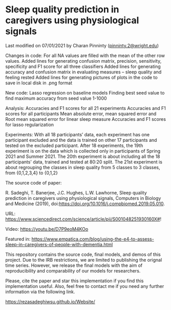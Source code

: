 # Sleep quality prediction in caregivers using physiological signals

Last modified on 07/01/2021 by Charan Pinninty (pinninty.2@wright.edu)

Changes in code:
For all NA values are filled with the mean of the other row values.
Added lines for generating confusion matrix, precision, sensitivity, specificity and F1 score for all three classifiers
Added lines for generating accuracy and confusion matrix in evaluating measures – sleep quality and feeling rested
Added lines for generating pictures of plots in the code to save in local disk in .png format

New code:
Lasso regression on baseline models
Finding best seed value to find maximum accuracy from seed value 1-1000 

Analysis:
Accuracies and F1 scores for all 21 experiments
Accuracies and F1 scores for all participants
Mean absolute error, mean squared error and Root mean squared error for linear sleep measure
Accuracies and F1 scores for lasso regularization

Experiments:
With all 18 participants’ data, each experiment has one participant excluded and the data is trained on other 17 participants and tested on the excluded participant.
After 18 experiments, the 19th experiment is on the data which is collected only in participants of Spring 2021 and Summer 2021.
The 20th experiment is about including all the 18 participants' data, trained and tested at 80:20 split.
The 21st experiment is about regrouping the classes in sleep quality from 5 classes to 3 classes, from {0,1,2,3,4} to {0,1,2}


The source code of paper:

R. Sadeghi, T. Banerjee, J.C. Hughes, L.W. Lawhorne, Sleep quality prediction in caregivers using physiological signals, Computers in Biology and Medicine (2019), doi:https://doi.org/10.1016/j.compbiomed.2019.05.010.

URL: https://www.sciencedirect.com/science/article/pii/S001048251930160X#!

Video: https://youtu.be/D7P9eoM4KOo

Featured in: https://www.empatica.com/blog/using-the-e4-to-assess-sleep-in-caregivers-of-people-with-dementia.html

This repository contains the source code, final models, and demos of this project. Due to the IRB restrictions, we are limited to publishing the orignal time series. However, we release the final models with the aim of reproducibility and comparability of our models for researchers.

Please, cite the paper and star this implementation if you find this implementation useful. Also, feel free to contact me if you need any further information via the following link.

https://rezasadeghiwsu.github.io/Website/
